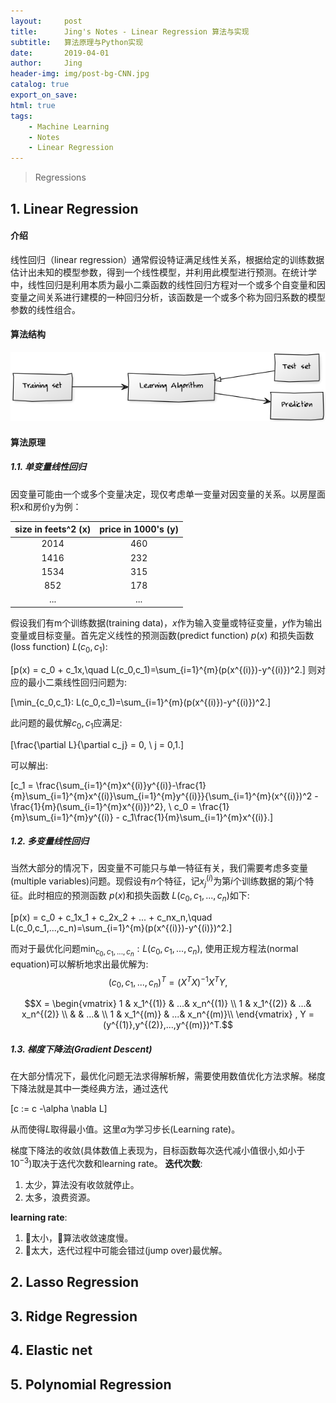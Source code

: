```yaml
---
layout:     post
title:      Jing's Notes - Linear Regression 算法与实现
subtitle:   算法原理与Python实现
date:       2019-04-01
author:     Jing
header-img: img/post-bg-CNN.jpg
catalog: true
export_on_save:
html: true
tags:
    - Machine Learning
    - Notes
    - Linear Regression
---
```



> Regressions


## 1. Linear Regression
#### 介绍
线性回归（linear regression）通常假设特证满足线性关系，根据给定的训练数据估计出未知的模型参数，得到一个线性模型，并利用此模型进行预测。在统计学中，线性回归是利用本质为最小二乘函数的线性回归方程对一个或多个自变量和因变量之间关系进行建模的一种回归分析，该函数是一个或多个称为回归系数的模型参数的线性组合。
#### 算法结构

<img src="https://raw.githubusercontent.com/HuangJing0/HuangJing0.github.io/master/img/post-LR1-structure.png">

#### 算法原理
##### 1.1. 单变量线性回归
因变量可能由一个或多个变量决定，现仅考虑单一变量对因变量的关系。以房屋面积x和房价y为例：

size in feets^2 (x) | price in 1000's (y) |
:-: | :-:
2014 | 460
1416 | 232
1534 | 315
852 | 178
...|...

假设我们有m个训练数据(training data)，$x$作为输入变量或特征变量，$y$作为输出变量或目标变量。首先定义线性的预测函数(predict function) $p(x)$ 和损失函数(loss function) $L(c_0,c_1)$:

\[p(x) = c_0 + c_1x,\quad L(c_0,c_1)=\sum_{i=1}^{m}(p(x^{(i)})-y^{(i)})^2.\]
则对应的最小二乘线性回归问题为:

\[\min_{c_0,c_1}: L(c_0,c_1)=\sum_{i=1}^{m}(p(x^{(i)})-y^{(i)})^2.\]

此问题的最优解$c_0, c_1$应满足:

\[\frac{\partial  L}{\partial c_j} = 0, \ j = 0,1.\]

可以解出:

\[c_1 = \frac{\sum_{i=1}^{m}x^{(i)}y^{(i)}-\frac{1}{m}\sum_{i=1}^{m}x^{(i)}\sum_{i=1}^{m}y^{(i)}}{\sum_{i=1}^{m}(x^{(i)})^2 - \frac{1}{m}(\sum_{i=1}^{m}x^{(i)})^2}, \ c_0 = \frac{1}{m}\sum_{i=1}^{m}y^{(i)} - c_1\frac{1}{m}\sum_{i=1}^{m}x^{(i)}.\]

##### 1.2. 多变量线性回归
当然大部分的情况下，因变量不可能只与单一特征有关，我们需要考虑多变量(multiple variables)问题。现假设有$n$个特征，记$x_j^{(i)}$为第$i$个训练数据的第$j$个特征。此时相应的预测函数 $p(x)$和损失函数 $L(c_0,c_1,...,c_n)$如下:

\[p(x) = c_0 + c_1x_1 + c_2x_2 + ... + c_nx_n,\quad L(c_0,c_1,...,c_n)=\sum_{i=1}^{m}(p(x^{(i)})-y^{(i)})^2.\]

而对于最优化问题$\min_{c_0,c_1,...,c_n}: L(c_0,c_1,...,c_n),$ 使用正规方程法(normal equation)可以解析地求出最优解为:
$$ (c_0,c_1,...,c_n)^T = (X^TX)^{-1}X^TY,$$

$$X =
 \begin{vmatrix}
   1 & x_1^{(1)} & ...& x_n^{(1)} \\
   1 & x_1^{(2)} & ...& x_n^{(2)} \\
    & &  ...& \\
   1 & x_1^{(m)} & ...& x_n^{(m)}\\
  \end{vmatrix}
  , Y = (y^{(1)},y^{(2)},...,y^{(m)})^T.$$

##### 1.3. 梯度下降法(Gradient Descent)
在大部分情况下，最优化问题无法求得解析解，需要使用数值优化方法求解。梯度下降法就是其中一类经典方法，通过迭代

\[c := c -\alpha \nabla L\]

从而使得$L$取得最小值。这里$\alpha$为学习步长(Learning rate)。

梯度下降法的收敛(具体数值上表现为，目标函数每次迭代减小值很小,如小于$10^{-3}$)取决于迭代次数和learning rate。
**迭代次数**:
1. 太少，算法没有收敛就停止。
2. 太多，浪费资源。

**learning rate**:
1. 太小，算法收敛速度慢。
2. 太大，迭代过程中可能会错过(jump over)最优解。



## 2. Lasso Regression

## 3. Ridge Regression

## 4. Elastic net

## 5. Polynomial Regression
